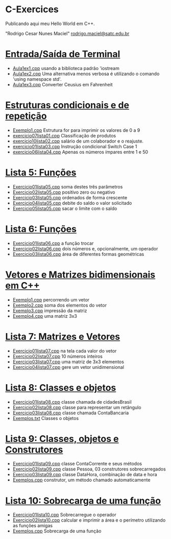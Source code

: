 # C-Exercices
Publicando aqui meu Hello World em C++.

"Rodrigo Cesar Nunes Maciel" <rodrigo.maciel@satc.edu.br>

# [Entrada/Saída de Terminal](https://github.com/hqnicolas/C-Exercices/tree/main/aula1) 
- [Aula1ex1.cpp](https://github.com/hqnicolas/C-Exercices/blob/main/aula1/aula1ex1.cpp) usando a biblioteca padrão 'iostream
- [Aula1ex2.cpp](https://github.com/hqnicolas/C-Exercices/blob/main/aula1/aula1ex2.cpp) Uma alternativa menos verbosa é utilizando o comando 'using namespace std'.
- [Aula1ex3.cpp](https://github.com/hqnicolas/C-Exercices/blob/main/aula1/aula1ex3.cpp) Converter Ceusius em Fahrenheit
# [Estruturas condicionais e de repetição](https://github.com/hqnicolas/C-Exercices/tree/main/aula2)
- [Exemplo1.cpp](https://github.com/hqnicolas/C-Exercices/blob/main/aula2/exemplo1/main.cpp) Estrutura for para imprimir os valores de 0 a 9
- [exercicio07lista01.cpp](https://github.com/hqnicolas/C-Exercices/blob/main/aula2/exercicio07lista01/main.cpp) Classificação de produtos
- [exercicio10lista02.cpp](https://github.com/hqnicolas/C-Exercices/tree/main/aula2/exercicio10lista02) salário de um colaborador e o reajuste.
- [exercicio01lista03.cpp](https://github.com/hqnicolas/C-Exercices/blob/main/aula2/exercicio01lista03/main.cpp) Instrução condicional Switch Case 1
- [exercicio06lista04.cpp](https://github.com/hqnicolas/C-Exercices/blob/main/aula2/exercicio06lista04/main.cpp) Apenas os números ímpares entre 1 e 50
# [Lista 5: Funções](https://github.com/hqnicolas/C-Exercices/blob/main/Listas/Lista%20de%20Exerc%C3%ADcios%2005.pdf)
- [Exercicio01lista05.cpp](https://github.com/hqnicolas/C-Exercices/blob/main/Listas/Lista5/exercicio1/main.cpp) soma destes três parâmetros
- [Exercicio02lista05.cpp](https://github.com/hqnicolas/C-Exercices/blob/main/Listas/Lista5/exercicio2/main.cpp) positivo zero ou negativo
- [Exercicio03lista05.cpp](https://github.com/hqnicolas/C-Exercices/blob/main/Listas/Lista5/exercicio3/main.cpp) ordenados de forma crescente
- [Exercicio04lista05.cpp](https://github.com/hqnicolas/C-Exercices/blob/main/Listas/Lista5/exercicio4/main.cpp) debite do saldo o valor solicitado
- [Exercicio05lista05.cpp](https://github.com/hqnicolas/C-Exercices/blob/main/Listas/Lista5/exercicio5/main.cpp) sacar o limite com o saldo
# [Lista 6: Funções](https://github.com/hqnicolas/C-Exercices/blob/main/Listas/Lista%20de%20Exerc%C3%ADcios%2006.pdf)
- [Exercicio01lista06.cpp](https://github.com/hqnicolas/C-Exercices/blob/main/Listas/Lista6/exercicio1/main.cpp) a função trocar
- [Exercicio02lista06.cpp](https://github.com/hqnicolas/C-Exercices/blob/main/Listas/Lista6/exercicio2/main.cpp) dois números e, opcionalmente, um operador
- [Exercicio03lista06.cpp](https://github.com/hqnicolas/C-Exercices/blob/main/Listas/Lista6/exercicio3/main.cpp) área de diferentes formas geométricas
# [Vetores e Matrizes bidimensionais em C++](https://github.com/hqnicolas/C-Exercices/tree/main/aula3)
- [Exemplo1.cpp](https://github.com/hqnicolas/C-Exercices/blob/main/aula3/exemplo01/main.cpp) percorrendo um vetor 
- [Exemplo2.cpp](https://github.com/hqnicolas/C-Exercices/blob/main/aula3/exemplo02/main.cpp) soma dos elementos do vetor
- [Exemplo3.cpp](https://github.com/hqnicolas/C-Exercices/blob/main/aula3/exemplo03/main.cpp) impressão da matriz
- [Exemplo4.cpp](https://github.com/hqnicolas/C-Exercices/blob/main/aula3/exemplo04/main.cpp) uma matriz 3x3
# [Lista 7: Matrizes e Vetores](https://github.com/hqnicolas/C-Exercices/blob/main/Listas/Lista%20de%20Exerc%C3%ADcios%2007.pdf)
- [Exercicio01lista07.cpp](https://github.com/hqnicolas/C-Exercices/blob/main/Listas/Lista7/ex01lista07/main.cpp) na tela cada valor do vetor
- [Exercicio02lista07.cpp](https://github.com/hqnicolas/C-Exercices/blob/main/Listas/Lista7/ex02lista07/main.cpp) 10 números inteiros
- [Exercicio03lista07.cpp](https://github.com/hqnicolas/C-Exercices/blob/main/Listas/Lista7/ex03lista07/main.cpp) uma matriz de 3x3 elementos
- [Exercicio04lista07.cpp](https://github.com/hqnicolas/C-Exercices/blob/main/Listas/Lista7/ex04lista07/main.cpp) gere um vetor unidimensional
# [Lista 8: Classes e objetos](https://github.com/hqnicolas/C-Exercices/blob/main/Listas/Lista%20de%20Exerc%C3%ADcios%2008.pdf)
- [Exercicio01lista08.cpp](https://github.com/hqnicolas/C-Exercices/blob/main/Listas/Lista8/ex01lista08/main.cpp) classe chamada de cidadesBrasil
- [Exercicio02lista08.cpp](https://github.com/hqnicolas/C-Exercices/tree/main/Listas/Lista8/ex02lista08) classe para representar um retângulo
- [Exercicio03lista08.cpp](https://github.com/hqnicolas/C-Exercices/blob/main/Listas/Lista8/ex03lista08/main.cpp) classe chamada ContaBancaria
- [Exemplos.txt](https://github.com/hqnicolas/C-Exercices/tree/main/aula4)  Classes o objetos
# [Lista 9: Classes, objetos e Construtores](https://github.com/hqnicolas/C-Exercices/blob/main/Listas/Lista%20de%20Exerc%C3%ADcios%2009.pdf)
- [Exercicio01lista09.cpp](https://github.com/hqnicolas/C-Exercices/blob/main/Listas/Lista9/ex01lista09/main.cpp) classe ContaCorrente e seus métodos
- [Exercicio02lista09.cpp](https://github.com/hqnicolas/C-Exercices/blob/main/Listas/Lista9/ex02lista09/main.cpp) classe Pessoa, 03 construtores sobrecarregados
- [Exercicio03lista09.cpp](https://github.com/hqnicolas/C-Exercices/blob/main/Listas/Lista9/ex03lista09/main.cpp) classe DataHora, combinação de data e hora
- [Exemplos.cpp](https://github.com/hqnicolas/C-Exercices/blob/main/Listas/Lista9/Exemplos/main.cpp)  construtor, um método chamado automaticamente
# [Lista 10: Sobrecarga de uma função](https://github.com/hqnicolas/C-Exercices/blob/main/Listas/Lista%20de%20Exerc%C3%ADcios%2010.pdf)
- [Exercicio01lista10.cpp](https://github.com/hqnicolas/C-Exercices/blob/main/Listas/Lista10/ex01lista10/main.cpp) Sobrecarregue o operador
- [Exercicio02lista10.cpp](https://github.com/hqnicolas/C-Exercices/blob/main/Listas/Lista10/ex02lista10/main.cpp) calcular e imprimir a área e o perímetro utilizando as funções amigas
- [Exemplos.cpp](https://github.com/hqnicolas/C-Exercices/blob/main/Listas/Lista10/Exemplos/main.cpp)  Sobrecarga de uma função
